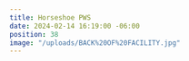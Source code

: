 ```yaml
---
title: Horseshoe PWS
date: 2024-02-14 16:19:00 -06:00
position: 38
image: "/uploads/BACK%20OF%20FACILITY.jpg"
---
```


